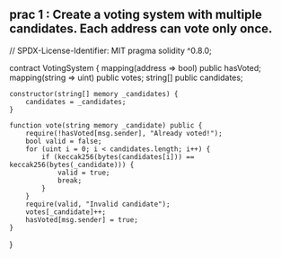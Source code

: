 ## prac 1 : Create a voting system with multiple candidates. Each address can vote only once.
// SPDX-License-Identifier: MIT
pragma solidity ^0.8.0;

contract VotingSystem {
    mapping(address => bool) public hasVoted;
    mapping(string => uint) public votes;
    string[] public candidates;

    constructor(string[] memory _candidates) {
        candidates = _candidates;
    }

    function vote(string memory _candidate) public {
        require(!hasVoted[msg.sender], "Already voted!");
        bool valid = false;
        for (uint i = 0; i < candidates.length; i++) {
            if (keccak256(bytes(candidates[i])) == keccak256(bytes(_candidate))) {
                valid = true;
                break;
            }
        }
        require(valid, "Invalid candidate");
        votes[_candidate]++;
        hasVoted[msg.sender] = true;
    }
}

